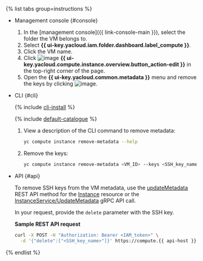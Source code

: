 {% list tabs group=instructions %}

- Management console {#console}

   1. In the [management console]({{ link-console-main }}), select the folder the VM belongs to.
   1. Select **{{ ui-key.yacloud.iam.folder.dashboard.label_compute }}**.
   1. Click the VM name.
   1. Click ![image](../../_assets/pencil.svg) **{{ ui-key.yacloud.compute.instance.overview.button_action-edit }}** in the top-right corner of the page.
   1. Open the **{{ ui-key.yacloud.common.metadata }}** menu and remove the keys by clicking ![image](../../_assets/cross.svg).

- CLI {#cli}

   {% include [cli-install](../cli-install.md) %}

   {% include [default-catalogue](../default-catalogue.md) %}

   1. View a description of the CLI command to remove metadata:

      ```bash
      yc compute instance remove-metadata --help
      ```

   1. Remove the keys:

      ```bash
      yc compute instance remove-metadata <VM_ID> --keys <SSH_key_name>
      ```

- API {#api}

   To remove SSH keys from the VM metadata, use the [updateMetadata](../../compute/api-ref/Instance/updateMetadata.md) REST API method for the [Instance](../../compute/api-ref/Instance/) resource or the [InstanceService/UpdateMetadata](../../compute/api-ref/grpc/Instance/updateMetadata.md) gRPC API call.

   In your request, provide the `delete` parameter with the SSH key.

   **Sample REST API request**

   ```bash
   curl -X POST -H "Authorization: Bearer <IAM_token>" \
     -d '{"delete":["<SSH_key_name>"]}' https://compute.{{ api-host }}/compute/v1/instances/<VM_ID>/updateMetadata
   ```

{% endlist %}
